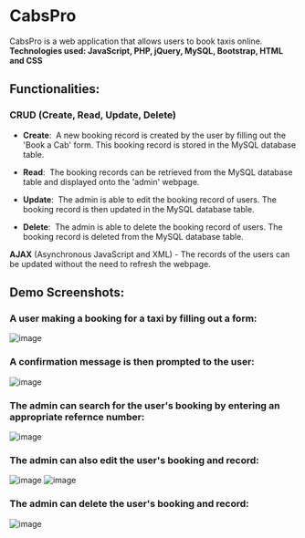 # CabsPro

CabsPro is a web application that allows users to book taxis online.  
**Technologies used:  JavaScript, PHP, jQuery, MySQL, Bootstrap, HTML and CSS**
</br>

## Functionalities:

### CRUD (Create, Read, Update, Delete)

- **Create**: &nbsp;A new booking record is created by the user by filling out the 'Book a Cab' form. This booking record is stored in the MySQL database table.

- **Read**:  &nbsp;The booking records can be retrieved from the MySQL database table and displayed onto the 'admin' webpage.

- **Update**: &nbsp;The admin is able to edit the booking record of users. The booking record is then updated in the MySQL database table.

- **Delete**: &nbsp;The admin is able to delete the booking record of users. The booking record is deleted from the MySQL database table.

**AJAX** (Asynchronous JavaScript and XML) - The records of the users can be updated without the need to refresh the webpage.

## Demo Screenshots: 
### A user making a booking for a taxi by filling out a form: 
![image](https://user-images.githubusercontent.com/87466526/179385034-2140eadb-f906-4b39-9594-a077b23cb805.png)

### A confirmation message is then prompted to the user: 
![image](https://user-images.githubusercontent.com/87466526/179385115-b7490059-2c61-4aab-b5e3-4d503f1a7237.png)

### The admin can search for the user's booking by entering an appropriate refernce number:
![image](https://user-images.githubusercontent.com/87466526/179385151-30713900-604a-43b7-8730-b7bcd3b3582f.png)

### The admin can also edit the user's booking and record: 
![image](https://user-images.githubusercontent.com/87466526/179385160-b868dcfa-24f7-4972-983e-a04d47d8b5d2.png)
![image](https://user-images.githubusercontent.com/87466526/179385193-d7d149cf-ded0-4dc4-9914-897afddf4eac.png)

### The admin can delete the user's booking and record:
![image](https://user-images.githubusercontent.com/87466526/179385211-8cd5a58c-2be9-4c91-a181-5a32bb83d20c.png)
